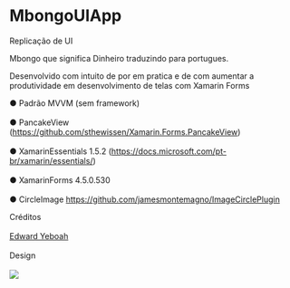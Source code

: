 # MbongoUIApp
Replicação de UI

Mbongo que significa Dinheiro traduzindo para portugues.

Desenvolvido com intuito de por em pratica e de com aumentar a produtividade em desenvolvimento de telas com Xamarin Forms

  ● Padrão MVVM (sem framework)</br>
  </br>
  ● PancakeView (https://github.com/sthewissen/Xamarin.Forms.PancakeView)</br>
  </br>
  ● XamarinEssentials 1.5.2 (https://docs.microsoft.com/pt-br/xamarin/essentials/)</br>
  </br>
  ● XamarinForms 4.5.0.530</br>
  </br>
  ● CircleImage https://github.com/jamesmontemagno/ImageCirclePlugin
  
Créditos </br></br>
<a  href="https://twitter.com/edwardyeboah"> Edward Yeboah</a>
</br>
</br>
Design 
</br>
</br>
<img src="https://pbs.twimg.com/media/EWYhCrDWkAA0_Dx?format=jpg&name=large" />
